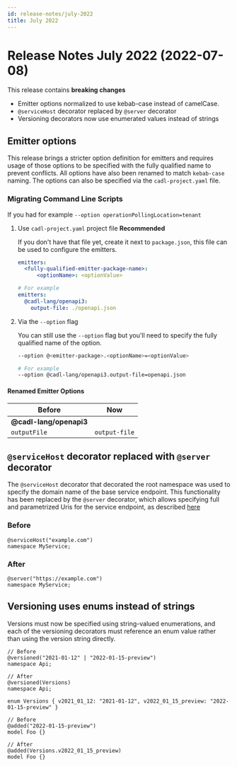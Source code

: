 ```yaml
---
id: release-notes/july-2022
title: July 2022
---
```


# Release Notes July 2022 (2022-07-08)

This release contains **breaking changes**

- Emitter options normalized to use kebab-case instead of camelCase.
- `@serviceHost` decorator replaced by `@server` decorator
- Versioning decorators now use enumerated values instead of strings

## Emitter options

This release brings a stricter option definition for emitters and requires usage of those options to be specified with the fully qualified name to prevent conflicts.
All options have also been renamed to match `kebab-case` naming.
The options can also be specified via the `cadl-project.yaml` file.

### Migrating Command Line Scripts

If you had for example `--option operationPollingLocation=tenant`

1. Use `cadl-project.yaml` project file **Recommended**

   If you don't have that file yet, create it next to `package.json`, this file can be used to configure the emitters.

   ```yaml
   emitters:
     <fully-qualified-emitter-package-name>:
         <optionName>: <optionValue>

   # For example
   emitters:
     @cadl-lang/openapi3:
       output-file: ./openapi.json
   ```

2. Via the `--option` flag

   You can still use the `--option` flag but you'll need to specify the fully qualified name of the option.

   ```bash
   --option @<emitter-package>.<optionName>=<optionValue>

   # For example
   --option @cadl-lang/openapi3.output-file=openapi.json
   ```

#### Renamed Emitter Options

| Before                  | Now           |
| ----------------------- | ------------- |
| **@cadl-lang/openapi3** |
| `outputFile`            | `output-file` |

## `@serviceHost` decorator replaced with `@server` decorator

The `@serviceHost` decorator that decorated the root namespace was used to specify the domain name of the base service endpoint. This functionality has been replaced by the `@server` decorator, which allows specifying full and parametrized Uris for the service endpoint, as described [here](https://github.com/microsoft/cadl/tree/main/docs/tutorial.md#service-definition-and-metadata)

### Before

```cadl
@serviceHost("example.com")
namespace MyService;
```

### After

```cadl
@server("https://example.com")
namespace MyService;
```

## Versioning uses enums instead of strings

Versions must now be specified using string-valued enumerations, and each of the versioning decorators must reference an enum value rather than using the version string directly.

```cadl
// Before
@versioned("2021-01-12" | "2022-01-15-preview")
namespace Api;

// After
@versioned(Versions)
namespace Api;

enum Versions { v2021_01_12: "2021-01-12", v2022_01_15_preview: "2022-01-15-preview" }
```

```cadl
// Before
@added("2022-01-15-preview")
model Foo {}

// After
@added(Versions.v2022_01_15_preview)
model Foo {}
```
